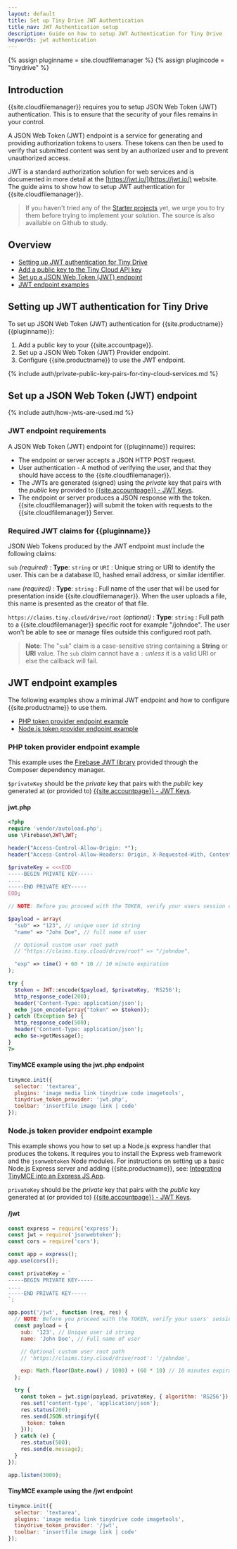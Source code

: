 ```yaml
---
layout: default
title: Set up Tiny Drive JWT Authentication
title_nav: JWT Authentication setup
description: Guide on how to setup JWT Authentication for Tiny Drive
keywords: jwt authentication
---
```


{% assign pluginname = site.cloudfilemanager %}
{% assign plugincode = "tinydrive" %}
## Introduction

{{site.cloudfilemanager}} requires you to setup JSON Web Token (JWT) authentication. This is to ensure that the security of your files remains in your control.

A JSON Web Token (JWT) endpoint is a service for generating and providing authorization tokens to users. These tokens can then be used to verify that submitted content was sent by an authorized user and to prevent unauthorized access.

JWT is a standard authorization solution for web services and is documented in more detail at the [https://jwt.io/](https://jwt.io/) website. The guide aims to show how to setup JWT authentication for {{site.cloudfilemanager}}.

> If you haven't tried any of the [Starter projects]({{site.baseurl}}/plugins-ref/premium/tinydrive/getting-started/#starterprojects)  yet, we urge you to try them before trying to implement your solution. The source is also available on Github to study.

## Overview

- [Setting up JWT authentication for Tiny Drive](#settingupjwtauthenticationfortinydrive)
- [Add a public key to the Tiny Cloud API key](#addapublickeytothetinycloudapikey)
- [Set up a JSON Web Token (JWT) endpoint](#setupajsonwebtokenjwtendpoint)
- [JWT endpoint examples](#jwtendpointexamples)

## Setting up JWT authentication for Tiny Drive

To set up JSON Web Token (JWT) authentication for {{site.productname}} {{pluginname}}:

1. Add a public key to your {{site.accountpage}}.
1. Set up a JSON Web Token (JWT) Provider endpoint.
1. Configure {{site.productname}} to use the JWT endpoint.

{% include auth/private-public-key-pairs-for-tiny-cloud-services.md %}

## Set up a JSON Web Token (JWT) endpoint

{% include auth/how-jwts-are-used.md %}

### JWT endpoint requirements

A JSON Web Token (JWT) endpoint for {{pluginname}} requires:

- The endpoint or server accepts a JSON HTTP POST request.
- User authentication - A method of verifying the user, and that they should have access to the {{site.cloudfilemanager}}.
- The JWTs are generated (signed) using the _private_ key that pairs with the _public_ key provided to [{{site.accountpage}} - JWT Keys]({{site.accountpageurl}}/jwt/).
- The endpoint or server produces a JSON response with the token. {{site.cloudfilemanager}} will submit the token with requests to the {{site.cloudfilemanager}} Server.

### Required JWT claims for {{pluginname}}

JSON Web Tokens produced by the JWT endpoint must include the following claims:

`sub` _(required)_
: **Type**: `string` or `URI`
: Unique string or URI to identify the user. This can be a database ID, hashed email address, or similar identifier.

`name` _(required)_
: **Type**: `string`
: Full name of the user that will be used for presentation inside {{site.cloudfilemanager}}. When the user uploads a file, this name is presented as the creator of that file.

`https://claims.tiny.cloud/drive/root` _(optional)_
: **Type**: `string`
: Full path to a {{site.cloudfilemanager}} specific root for example "/johndoe". The user won't be able to see or manage files outside this configured root path.

> **Note**: The "`sub`" claim is a case-sensitive string containing a **String** or **URI** value. The `sub` claim cannot have a `:` *unless* it is a valid URI or else the callback will fail.

## JWT endpoint examples

The following examples show a minimal JWT endpoint and how to configure {{site.productname}} to use them.

- [PHP token provider endpoint example](#phptokenproviderendpointexample)
- [Node.js token provider endpoint example](#nodejstokenproviderendpointexample)

### PHP token provider endpoint example

This example uses the [Firebase JWT library](https://github.com/firebase/php-jwt) provided through the Composer dependency manager.

`$privateKey` should be the _private_ key that pairs with the _public_ key generated at (or provided to) [{{site.accountpage}} - JWT Keys]({{site.accountpageurl}}/jwt/).

#### jwt.php

```php
<?php
require 'vendor/autoload.php';
use \Firebase\JWT\JWT;

header("Access-Control-Allow-Origin: *");
header("Access-Control-Allow-Headers: Origin, X-Requested-With, Content-Type, Accept");

$privateKey = <<<EOD
-----BEGIN PRIVATE KEY-----
....
-----END PRIVATE KEY-----
EOD;

// NOTE: Before you proceed with the TOKEN, verify your users session or access.

$payload = array(
  "sub" => "123", // unique user id string
  "name" => "John Doe", // full name of user

  // Optional custom user root path
  // "https://claims.tiny.cloud/drive/root" => "/johndoe",

  "exp" => time() + 60 * 10 // 10 minute expiration
);

try {
  $token = JWT::encode($payload, $privateKey, 'RS256');
  http_response_code(200);
  header('Content-Type: application/json');
  echo json_encode(array("token" => $token));
} catch (Exception $e) {
  http_response_code(500);
  header('Content-Type: application/json');
  echo $e->getMessage();
}
?>
```

#### TinyMCE example using the jwt.php endpoint

```js
tinymce.init({
  selector: 'textarea',
  plugins: 'image media link tinydrive code imagetools',
  tinydrive_token_provider: 'jwt.php',
  toolbar: 'insertfile image link | code'
});
```

### Node.js token provider endpoint example

This example shows you how to set up a Node.js express handler that produces the tokens. It requires you to install the Express web framework and the `jsonwebtoken` Node modules. For instructions on setting up a basic Node.js Express server and adding {{site.productname}}, see: [Integrating TinyMCE into an Express JS App]({{site.baseurl}}/getting-started/install-setup/self-hosted/expressjs/).

`privateKey` should be the _private_ key that pairs with the _public_ key generated at (or provided to) [{{site.accountpage}} - JWT Keys]({{site.accountpageurl}}/jwt/).

#### /jwt

```js
const express = require('express');
const jwt = require('jsonwebtoken');
const cors = require('cors');

const app = express();
app.use(cors());

const privateKey = `
-----BEGIN PRIVATE KEY-----
....
-----END PRIVATE KEY-----
`;

app.post('/jwt', function (req, res) {
  // NOTE: Before you proceed with the TOKEN, verify your users' session or access.
  const payload = {
    sub: '123', // Unique user id string
    name: 'John Doe', // Full name of user

    // Optional custom user root path
    // 'https://claims.tiny.cloud/drive/root': '/johndoe',

    exp: Math.floor(Date.now() / 1000) + (60 * 10) // 10 minutes expiration
  };

  try {
    const token = jwt.sign(payload, privateKey, { algorithm: 'RS256'});
    res.set('content-type', 'application/json');
    res.status(200);
    res.send(JSON.stringify({
      token: token
    }));
  } catch (e) {
    res.status(500);
    res.send(e.message);
  }
});

app.listen(3000);
```

#### TinyMCE example using the /jwt endpoint

```js
tinymce.init({
  selector: 'textarea',
  plugins: 'image media link tinydrive code imagetools',
  tinydrive_token_provider: '/jwt',
  toolbar: 'insertfile image link | code'
});
```
